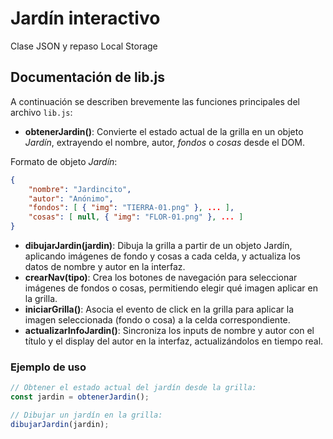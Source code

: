 # Jardín interactivo

Clase JSON y repaso Local Storage


## Documentación de lib.js

A continuación se describen brevemente las funciones principales del archivo `lib.js`:

- **obtenerJardin()**: Convierte el estado actual de la grilla en un objeto *Jardín*, extrayendo el nombre, autor, *fondos* o *cosas* desde el DOM.


Formato de objeto *Jardín*:

```json
{
	"nombre": "Jardincito",
	"autor": "Anónimo",
	"fondos": [ { "img": "TIERRA-01.png" }, ... ],
	"cosas": [ null, { "img": "FLOR-01.png" }, ... ]
}
```

- **dibujarJardin(jardin)**: Dibuja la grilla a partir de un objeto Jardín, aplicando imágenes de fondo y cosas a cada celda, y actualiza los datos de nombre y autor en la interfaz.
- **crearNav(tipo)**: Crea los botones de navegación para seleccionar imágenes de fondos o cosas, permitiendo elegir qué imagen aplicar en la grilla.
- **iniciarGrilla()**: Asocia el evento de click en la grilla para aplicar la imagen seleccionada (fondo o cosa) a la celda correspondiente.
- **actualizarInfoJardin()**: Sincroniza los inputs de nombre y autor con el título y el display del autor en la interfaz, actualizándolos en tiempo real.

### Ejemplo de uso

```js
// Obtener el estado actual del jardín desde la grilla:
const jardin = obtenerJardin();

// Dibujar un jardín en la grilla:
dibujarJardin(jardin);
```